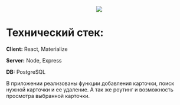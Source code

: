 <div align="center">
  <img src="https://user-images.githubusercontent.com/73392762/183078161-b22f58f9-f834-4864-897d-72d4b5957140.png"/>
</div>

<div>
<h1> Технический стек: </h1>

**Client:** React, Materialize

**Server:** Node, Express

**DB:** PostgreSQL
  
  <div>
  В приложении реализованы функции добавления карточки, поиск нужной карточки и ее удаление. 
  А так же роутинг и возможность просмотра выбранной карточки.
  </div>
</div>



